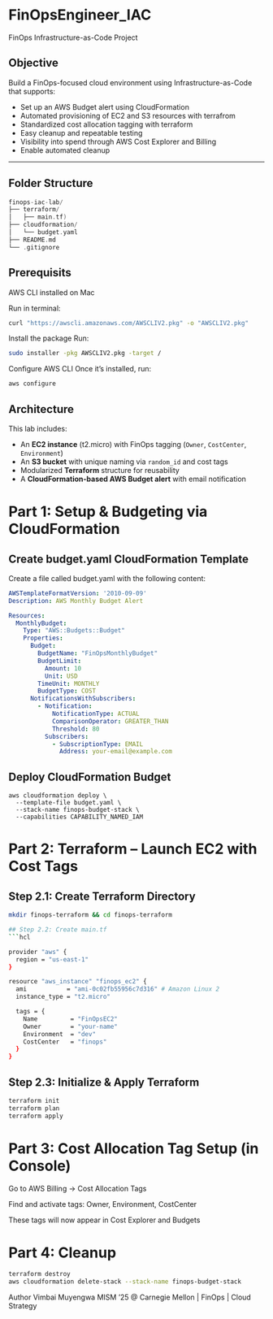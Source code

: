 # FinOpsEngineer_IAC
FinOps Infrastructure-as-Code Project 

## Objective

Build a FinOps-focused cloud environment using Infrastructure-as-Code that supports:

- Set up an AWS Budget alert using CloudFormation  
- Automated provisioning of EC2 and S3 resources with terrafrom
- Standardized cost allocation tagging with terraform
- Easy cleanup and repeatable testing
- Visibility into spend through AWS Cost Explorer and Billing
- Enable automated cleanup

---

## Folder Structure

```cpp
finops-iac-lab/
├── terraform/
│   ├── main.tf)
├── cloudformation/
│   └── budget.yaml
├── README.md
└── .gitignore
```


## Prerequisits 
AWS CLI installed on Mac 

Run in terminal:

```bash
curl "https://awscli.amazonaws.com/AWSCLIV2.pkg" -o "AWSCLIV2.pkg"
```

Install the package
Run:

```bash
sudo installer -pkg AWSCLIV2.pkg -target /
```

Configure AWS CLI
Once it’s installed, run:

```bash
aws configure
```

## Architecture

This lab includes:

- An **EC2 instance** (t2.micro) with FinOps tagging (`Owner`, `CostCenter`, `Environment`)
- An **S3 bucket** with unique naming via `random_id` and cost tags
- Modularized **Terraform** structure for reusability
- A **CloudFormation-based AWS Budget alert** with email notification

# Part 1: Setup & Budgeting via CloudFormation
## Create budget.yaml CloudFormation Template
Create a file called budget.yaml with the following content:

```yaml
AWSTemplateFormatVersion: '2010-09-09'
Description: AWS Monthly Budget Alert

Resources:
  MonthlyBudget:
    Type: "AWS::Budgets::Budget"
    Properties:
      Budget:
        BudgetName: "FinOpsMonthlyBudget"
        BudgetLimit:
          Amount: 10
          Unit: USD
        TimeUnit: MONTHLY
        BudgetType: COST
      NotificationsWithSubscribers:
        - Notification:
            NotificationType: ACTUAL
            ComparisonOperator: GREATER_THAN
            Threshold: 80
          Subscribers:
            - SubscriptionType: EMAIL
              Address: your-email@example.com

```

## Deploy CloudFormation Budget

```
aws cloudformation deploy \
  --template-file budget.yaml \
  --stack-name finops-budget-stack \
  --capabilities CAPABILITY_NAMED_IAM
```

# Part 2: Terraform – Launch EC2 with Cost Tags
## Step 2.1: Create Terraform Directory

```bash
mkdir finops-terraform && cd finops-terraform

## Step 2.2: Create main.tf
```hcl

provider "aws" {
  region = "us-east-1"
}

resource "aws_instance" "finops_ec2" {
  ami           = "ami-0c02fb55956c7d316" # Amazon Linux 2
  instance_type = "t2.micro"

  tags = {
    Name         = "FinOpsEC2"
    Owner        = "your-name"
    Environment  = "dev"
    CostCenter   = "finops"
  }
}
```

## Step 2.3: Initialize & Apply Terraform
```bash
terraform init
terraform plan
terraform apply
```

# Part 3: Cost Allocation Tag Setup (in Console)
Go to AWS Billing → Cost Allocation Tags

Find and activate tags: Owner, Environment, CostCenter

These tags will now appear in Cost Explorer and Budgets

# Part 4: Cleanup
```bash
terraform destroy
aws cloudformation delete-stack --stack-name finops-budget-stack
```


Author
Vimbai Muyengwa
MISM ’25 @ Carnegie Mellon | FinOps | Cloud Strategy


